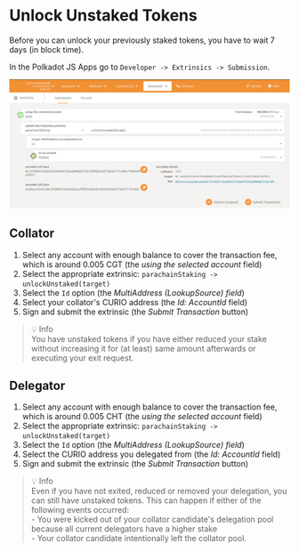 # Unlock Unstaked Tokens

Before you can unlock your previously staked tokens, you have to wait 7 days (in block time).

In the Polkadot JS Apps go to `Developer -> Extrinsics -> Submission`.

![Untitled](UnlockUnstakedTokens/unlockUnstaked.png)

## Collator

1. Select any account with enough balance to cover the transaction fee, which is around 0.005 CGT (the *using the selected account* field)
2. Select the appropriate extrinsic: `parachainStaking -> unlockUnstaked(target)`
3. Select the `Id` option (the *MultiAddress (LookupSource) field*)
4. Select your collator's CURIO address (the *Id: AccountId* field)
5. Sign and submit the extrinsic (the *Submit Transaction* button)

> 💡 Info\
You have unstaked tokens if you have either reduced your stake without increasing it for (at least) same amount afterwards or executing your exit request.

## Delegator

1. Select any account with enough balance to cover the transaction fee, which is around 0.005 CHT (the *using the selected account* field)
2. Select the appropriate extrinsic: `parachainStaking -> unlockUnstaked(target)`
3. Select the `Id` option (the *MultiAddress (LookupSource) field*)
4. Select the CURIO address you delegated from (the *Id: AccountId* field)
5. Sign and submit the extrinsic (the *Submit Transaction* button)


> 💡 Info\
Even if you have not exited, reduced or removed your delegation, you can still have unstaked tokens.
This can happen if either of the following events occurred:\
    - You were kicked out of your collator candidate's delegation pool because all current delegators have a higher stake\
    - Your collator candidate intentionally left the collator pool.